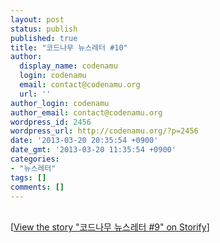 ```yaml
---
layout: post
status: publish
published: true
title: "코드나무 뉴스레터 #10"
author:
  display_name: codenamu
  login: codenamu
  email: contact@codenamu.org
  url: ''
author_login: codenamu
author_email: contact@codenamu.org
wordpress_id: 2456
wordpress_url: http://codenamu.org/?p=2456
date: '2013-03-20 20:35:54 +0900'
date_gmt: '2013-03-20 11:35:54 +0900'
categories:
- "뉴스레터"
tags: []
comments: []
---
```

<p><script src="//storify.com/codenamu/9-1.js"></script><br />
<noscript>[<a href="//storify.com/codenamu/9-1" target="_blank">View the story "코드나무 뉴스레터 #9" on Storify</a>]</noscript>
